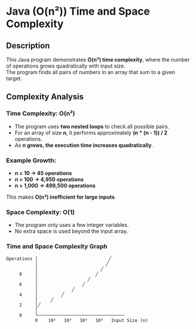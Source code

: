 # Java (O(n²)) Time and Space Complexity

## Description

This Java program demonstrates **O(n²) time complexity**, where the number of operations grows quadratically with input size.  
The program finds all pairs of numbers in an array that sum to a given target.

## Complexity Analysis

### **Time Complexity: O(n²)**

- The program uses **two nested loops** to check all possible pairs.
- For an array of size **n**, it performs approximately **(n \* (n - 1)) / 2** operations.
- As **n grows, the execution time increases quadratically**.

### **Example Growth:**

- **n = 10 → 45 operations**
- **n = 100 → 4,950 operations**
- **n = 1,000 → 499,500 operations**

This makes **O(n²) inefficient for large inputs**.

### **Space Complexity: O(1)**

- The program only uses a few integer variables.
- No extra space is used beyond the input array.

### Time and Space Complexity Graph

```ascii
Operations │                           ╱
           │                          ╱
           │                        ╱
     8     │                      ╱
           │                   ╱
     6     │                 ╱
           │             ╱
     4     │         ╱
           │     ╱
     2     │╱
           │
     0     └─────────────────────────────────
           0    10²   10⁴   10⁶   10⁸   Input Size (n)
```
